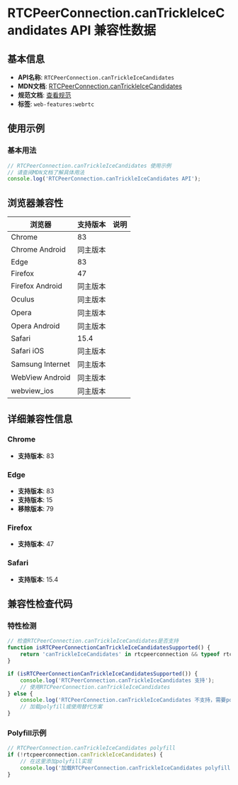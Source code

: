 # RTCPeerConnection.canTrickleIceCandidates API 兼容性数据

## 基本信息

- **API名称**: `RTCPeerConnection.canTrickleIceCandidates`
- **MDN文档**: [RTCPeerConnection.canTrickleIceCandidates](https://developer.mozilla.org/docs/Web/API/RTCPeerConnection/canTrickleIceCandidates)
- **规范文档**: [查看规范](https://w3c.github.io/webrtc-pc/#dom-rtcpeerconnection-cantrickleicecandidates)
- **标签**: `web-features:webrtc`

## 使用示例

### 基本用法

```javascript
// RTCPeerConnection.canTrickleIceCandidates 使用示例
// 请查阅MDN文档了解具体用法
console.log('RTCPeerConnection.canTrickleIceCandidates API');
```

## 浏览器兼容性

| 浏览器 | 支持版本 | 说明 |
|--------|----------|------|
| Chrome | 83 |  |
| Chrome Android | 同主版本 |  |
| Edge | 83 |  |
| Firefox | 47 |  |
| Firefox Android | 同主版本 |  |
| Oculus | 同主版本 |  |
| Opera | 同主版本 |  |
| Opera Android | 同主版本 |  |
| Safari | 15.4 |  |
| Safari iOS | 同主版本 |  |
| Samsung Internet | 同主版本 |  |
| WebView Android | 同主版本 |  |
| webview_ios | 同主版本 |  |

## 详细兼容性信息

### Chrome

- **支持版本**: 83

### Edge

- **支持版本**: 83
- **支持版本**: 15
- **移除版本**: 79

### Firefox

- **支持版本**: 47

### Safari

- **支持版本**: 15.4

## 兼容性检查代码

### 特性检测

```javascript
// 检查RTCPeerConnection.canTrickleIceCandidates是否支持
function isRTCPeerConnectionCanTrickleIceCandidatesSupported() {
    return 'canTrickleIceCandidates' in rtcpeerconnection && typeof rtcpeerconnection.canTrickleIceCandidates === 'function';
}

if (isRTCPeerConnectionCanTrickleIceCandidatesSupported()) {
    console.log('RTCPeerConnection.canTrickleIceCandidates 支持');
    // 使用RTCPeerConnection.canTrickleIceCandidates
} else {
    console.log('RTCPeerConnection.canTrickleIceCandidates 不支持，需要polyfill');
    // 加载polyfill或使用替代方案
}
```

### Polyfill示例

```javascript
// RTCPeerConnection.canTrickleIceCandidates polyfill
if (!rtcpeerconnection.canTrickleIceCandidates) {
    // 在这里添加polyfill实现
    console.log('加载RTCPeerConnection.canTrickleIceCandidates polyfill');
}
```

